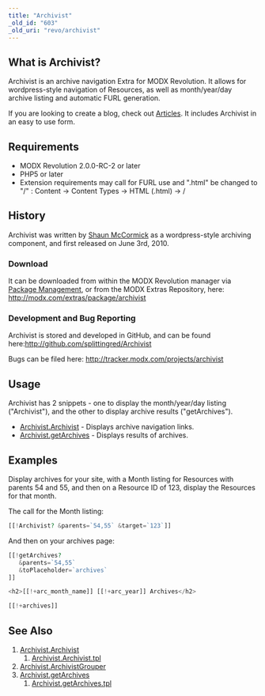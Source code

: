 ```yaml
---
title: "Archivist"
_old_id: "603"
_old_uri: "revo/archivist"
---
```


## What is Archivist?

Archivist is an archive navigation Extra for MODX Revolution. It allows for wordpress-style navigation of Resources, as well as month/year/day archive listing and automatic FURL generation.

If you are looking to create a blog, check out [Articles](extras/articles "Articles"). It includes Archivist in an easy to use form.

## Requirements

- MODX Revolution 2.0.0-RC-2 or later
- PHP5 or later
- Extension requirements may call for FURL use and ".html" be changed to "/" : Content -> Content Types -> HTML (.html) -> /

## History

Archivist was written by [Shaun McCormick](https://github.com/splittingred) as a wordpress-style archiving component, and first released on June 3rd, 2010.

### Download

It can be downloaded from within the MODX Revolution manager via [Package Management](developing-in-modx/advanced-development/package-management "Package Management"), or from the MODX Extras Repository, here: <http://modx.com/extras/package/archivist>

### Development and Bug Reporting

Archivist is stored and developed in GitHub, and can be found here:<http://github.com/splittingred/Archivist>

Bugs can be filed here: <http://tracker.modx.com/projects/archivist>

## Usage

Archivist has 2 snippets - one to display the month/year/day listing ("Archivist"), and the other to display archive results ("getArchives").

- [Archivist.Archivist](extras/archivist/archivist.archivist "Archivist.Archivist") - Displays archive navigation links.
- [Archivist.getArchives](extras/archivist/archivist.getarchives "Archivist.getArchives") - Displays results of archives.

## Examples

Display archives for your site, with a Month listing for Resources with parents 54 and 55, and then on a Resource ID of 123, display the Resources for that month.

The call for the Month listing:

``` php
[[!Archivist? &parents=`54,55` &target=`123`]]
```

And then on your archives page:

``` php
[[!getArchives?
   &parents=`54,55`
   &toPlaceholder=`archives`
]]

<h2>[[!+arc_month_name]] [[!+arc_year]] Archives</h2>

[[!+archives]]
```

## See Also

1. [Archivist.Archivist](extras/archivist/archivist.archivist)
    1. [Archivist.Archivist.tpl](extras/archivist/archivist.archivist/archivist.archivist.tpl)
2. [Archivist.ArchivistGrouper](extras/archivist/archivist.archivistgrouper)
3. [Archivist.getArchives](extras/archivist/archivist.getarchives)
    1. [Archivist.getArchives.tpl](extras/archivist/archivist.getarchives/archivist.getarchives.tpl)
